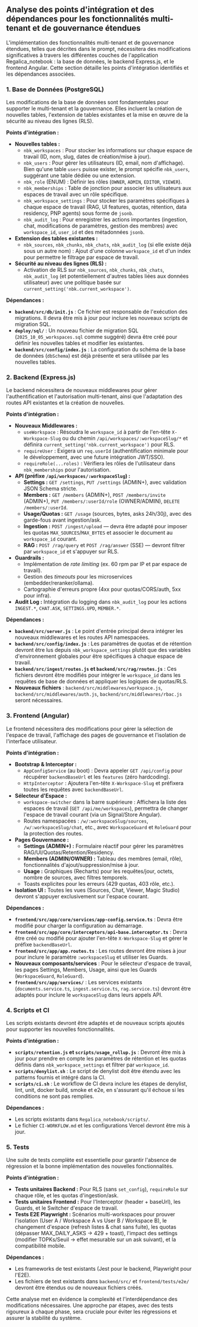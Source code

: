 ## Analyse des points d'intégration et des dépendances pour les fonctionnalités multi-tenant et de gouvernance étendues

L'implémentation des fonctionnalités multi-tenant et de gouvernance étendues, telles que décrites dans le prompt, nécessitera des modifications significatives à travers les différentes couches de l'application Regalica_notebook : la base de données, le backend Express.js, et le frontend Angular. Cette section détaille les points d'intégration identifiés et les dépendances associées.

### 1. Base de Données (PostgreSQL)

Les modifications de la base de données sont fondamentales pour supporter le multi-tenant et la gouvernance. Elles incluent la création de nouvelles tables, l'extension de tables existantes et la mise en œuvre de la sécurité au niveau des lignes (RLS).

**Points d'intégration :**

*   **Nouvelles tables :**
    *   `nbk_workspaces` : Pour stocker les informations sur chaque espace de travail (ID, nom, slug, dates de création/mise à jour).
    *   `nbk_users` : Pour gérer les utilisateurs (ID, email, nom d'affichage). Bien qu'une table `users` puisse exister, le prompt spécifie `nbk_users`, suggérant une table dédiée ou une extension.
    *   `nbk_role` (ENUM) : Définir les rôles (`OWNER`, `ADMIN`, `EDITOR`, `VIEWER`).
    *   `nbk_memberships` : Table de jonction pour associer les utilisateurs aux espaces de travail avec un rôle spécifique.
    *   `nbk_workspace_settings` : Pour stocker les paramètres spécifiques à chaque espace de travail (RAG, UI features, quotas, rétention, data residency, PNP agents) sous forme de `jsonb`.
    *   `nbk_audit_log` : Pour enregistrer les actions importantes (ingestion, chat, modifications de paramètres, gestion des membres) avec `workspace_id`, `user_id` et des métadonnées `jsonb`.
*   **Extension des tables existantes :**
    *   `nbk_sources`, `nbk_chunks`, `nbk_chats`, `nbk_audit_log` (si elle existe déjà sous un autre nom) : Ajout d'une colonne `workspace_id` et d'un index pour permettre le filtrage par espace de travail.
*   **Sécurité au niveau des lignes (RLS) :**
    *   Activation de RLS sur `nbk_sources`, `nbk_chunks`, `nbk_chats`, `nbk_audit_log` (et potentiellement d'autres tables liées aux données utilisateur) avec une politique basée sur `current_setting('nbk.current_workspace')`.

**Dépendances :**

*   **`backend/src/db/init.js`** : Ce fichier est responsable de l'exécution des migrations. Il devra être mis à jour pour inclure les nouveaux scripts de migration SQL.
*   **`deploy/sql/`** : Un nouveau fichier de migration SQL (`2025_10_05_workspaces.sql` comme suggéré) devra être créé pour définir les nouvelles tables et modifier les existantes.
*   **`backend/src/config/index.js`** : La configuration du schéma de la base de données (`dbSchema`) est déjà présente et sera utilisée par les nouvelles tables.

### 2. Backend (Express.js)

Le backend nécessitera de nouveaux middlewares pour gérer l'authentification et l'autorisation multi-tenant, ainsi que l'adaptation des routes API existantes et la création de nouvelles.

**Points d'intégration :**

*   **Nouveaux Middlewares :**
    *   `useWorkspace` : Résoudra le `workspace_id` à partir de l'en-tête `X-Workspace-Slug` ou du chemin `/api/workspaces/:workspaceSlug/*` et définira `current_setting('nbk.current_workspace')` pour RLS.
    *   `requireUser` : Exigera un `req.userId` (authentification minimale pour le développement, avec une future intégration JWT/SSO).
    *   `requireRole(...roles)` : Vérifiera les rôles de l'utilisateur dans `nbk_memberships` pour l'autorisation.
*   **API (préfixe `/api/workspaces/:workspaceSlug`) :**
    *   **Settings :** `GET /settings`, `PUT /settings` (ADMIN+), avec validation JSON Schema stricte.
    *   **Members :** `GET /members` (ADMIN+), `POST /members/invite` (ADMIN+), `PUT /members/:userId/role` (OWNER/ADMIN), `DELETE /members/:userId`.
    *   **Usage/Quotas :** `GET /usage` (sources, bytes, asks 24h/30j), avec des garde-fous avant ingestion/ask.
    *   **Ingestion :** `POST /ingest/upload` — devra être adapté pour imposer les quotas `MAX_SOURCES`/`MAX_BYTES` et associer le document au `workspace_id` courant.
    *   **RAG :** `POST /rag/query` et `POST /rag/answer` (SSE) — devront filtrer par `workspace_id` et s'appuyer sur RLS.
*   **Guardrails :**
    *   Implémentation de *rate limiting* (ex. 60 rpm par IP et par espace de travail).
    *   Gestion des *timeouts* pour les microservices (embedder/reranker/ollama).
    *   Cartographie d'erreurs propre (4xx pour quotas/CORS/auth, 5xx pour infra).
*   **Audit Log :** Intégration du logging dans `nbk_audit_log` pour les actions `INGEST.*`, `CHAT.ASK`, `SETTINGS.UPD`, `MEMBER.*`.

**Dépendances :**

*   **`backend/src/server.js`** : Le point d'entrée principal devra intégrer les nouveaux middlewares et les routes API namespacées.
*   **`backend/src/config/index.js`** : Les paramètres de quotas et de rétention devront être lus depuis `nbk_workspace_settings` plutôt que des variables d'environnement globales pour être spécifiques à chaque espace de travail.
*   **`backend/src/ingest/routes.js` et `backend/src/rag/routes.js`** : Ces fichiers devront être modifiés pour intégrer le `workspace_id` dans les requêtes de base de données et appliquer les logiques de quotas/RLS.
*   **Nouveaux fichiers** : `backend/src/middlewares/workspace.js`, `backend/src/middlewares/auth.js`, `backend/src/middlewares/rbac.js` seront nécessaires.

### 3. Frontend (Angular)

Le frontend nécessitera des modifications pour gérer la sélection de l'espace de travail, l'affichage des pages de gouvernance et l'isolation de l'interface utilisateur.

**Points d'intégration :**

*   **Bootstrap & Interceptor :**
    *   `AppConfigService` (au boot) : Devra appeler `GET /api/config` pour récupérer `backendBaseUrl` et les `features` (zéro hardcoding).
    *   `HttpInterceptor` : Ajoutera l'en-tête `X-Workspace-Slug` et préfixera toutes les requêtes avec `backendBaseUrl`.
*   **Sélecteur d'Espace :**
    *   `workspace-switcher` dans la barre supérieure : Affichera la liste des espaces de travail (`GET /api/me/workspaces`), permettra de changer l'espace de travail courant (via un Signal/Store Angular).
    *   Routes namespacées : `/w/:workspaceSlug/sources`, `/w/:workspaceSlug/chat`, etc., avec `WorkspaceGuard` et `RoleGuard` pour la protection des routes.
*   **Pages Gouvernance :**
    *   **Settings (ADMIN+) :** Formulaire réactif pour gérer les paramètres RAG/UI/Quotas/Retention/Residency.
    *   **Members (ADMIN/OWNER) :** Tableau des membres (email, rôle), fonctionnalités d'ajout/suppression/mise à jour.
    *   **Usage :** Graphiques (Recharts) pour les requêtes/jour, octets, nombre de sources, avec filtres temporels.
    *   Toasts explicites pour les erreurs (429 quotas, 403 rôle, etc.).
*   **Isolation UI :** Toutes les vues (Sources, Chat, Viewer, Magic Studio) devront s'appuyer exclusivement sur l'espace courant.

**Dépendances :**

*   **`frontend/src/app/core/services/app-config.service.ts`** : Devra être modifié pour charger la configuration au démarrage.
*   **`frontend/src/app/core/interceptors/api-base.interceptor.ts`** : Devra être créé ou modifié pour ajouter l'en-tête `X-Workspace-Slug` et gérer le préfixe `backendBaseUrl`.
*   **`frontend/src/app/app.routes.ts`** : Les routes devront être mises à jour pour inclure le paramètre `:workspaceSlug` et utiliser les Guards.
*   **Nouveaux composants/services** : Pour le sélecteur d'espace de travail, les pages Settings, Members, Usage, ainsi que les Guards (`WorkspaceGuard`, `RoleGuard`).
*   **`frontend/src/app/services/`** : Les services existants (`documents.service.ts`, `ingest.service.ts`, `rag.service.ts`) devront être adaptés pour inclure le `workspaceSlug` dans leurs appels API.

### 4. Scripts et CI

Les scripts existants devront être adaptés et de nouveaux scripts ajoutés pour supporter les nouvelles fonctionnalités.

**Points d'intégration :**

*   **`scripts/retention.js` et `scripts/usage_rollup.js`** : Devront être mis à jour pour prendre en compte les paramètres de rétention et les quotas définis dans `nbk_workspace_settings` et filtrer par `workspace_id`.
*   **`scripts/denylist.sh`** : Le script de denylist doit être étendu avec les patterns fournis et intégré dans la CI.
*   **`scripts/ci.sh`** : Le workflow de CI devra inclure les étapes de denylist, lint, unit, docker build, smoke et e2e, en s'assurant qu'il échoue si les conditions ne sont pas remplies.

**Dépendances :**

*   Les scripts existants dans `Regalica_notebook/scripts/`.
*   Le fichier `CI-WORKFLOW.md` et les configurations Vercel devront être mis à jour.

### 5. Tests

Une suite de tests complète est essentielle pour garantir l'absence de régression et la bonne implémentation des nouvelles fonctionnalités.

**Points d'intégration :**

*   **Tests unitaires Backend :** Pour RLS (sans `set_config`), `requireRole` sur chaque rôle, et les quotas d'ingestion/ask.
*   **Tests unitaires Frontend :** Pour l'Interceptor (header + baseUrl), les Guards, et le Switcher d'espace de travail.
*   **Tests E2E Playwright :** Scénarios multi-workspaces pour prouver l'isolation (User A / Workspace A vs User B / Workspace B), le changement d'espace (refresh listes & chat sans fuite), les quotas (dépasser MAX_DAILY_ASKS -> 429 + toast), l'impact des settings (modifier TOPKs/Seuil -> effet mesurable sur un ask suivant), et la compatibilité mobile.

**Dépendances :**

*   Les frameworks de test existants (Jest pour le backend, Playwright pour l'E2E).
*   Les fichiers de test existants dans `backend/src/` et `frontend/tests/e2e/` devront être étendus ou de nouveaux fichiers créés.

Cette analyse met en évidence la complexité et l'interdépendance des modifications nécessaires. Une approche par étapes, avec des tests rigoureux à chaque phase, sera cruciale pour éviter les régressions et assurer la stabilité du système.
